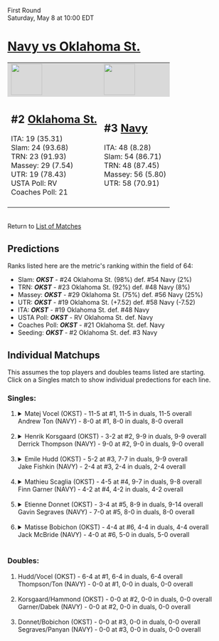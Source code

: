 First Round  
Saturday, May 8 at 10:00 EDT
# [Navy vs Oklahoma St.](https://www.ncaa.com/game/5833392) 

<table>  
<tr style="background-color: #d9d9d9 !important"><td><a href="#"><img src="https://www.ncaa.com/sites/default/files/images/logos/schools/o/oklahoma-st.70.png" width="70" height="70" /></a></td><td><a href="#"><img src="https://www.ncaa.com/sites/default/files/images/logos/schools/n/navy.70.png" width="70" height="70" /></a></td></tr>
<tr><td>  

<h2>#2 <a href="#">Oklahoma St.</a></h2>  
ITA: 19 (35.31)<br>  
Slam: 24 (93.68)<br>  
TRN: 23 (91.93)<br>  
Massey: 29 (7.54)<br>  
UTR: 19 (78.43)<br>  
USTA Poll: RV<br>  
Coaches Poll: 21<br>  
<br>  

</td><td>  

<h2>#3 <a href="#">Navy</a></h2>  
ITA: 48 (8.28)<br>  
Slam: 54 (86.71)<br>  
TRN: 48 (87.45)<br>  
Massey: 56 (5.80)<br>  
UTR: 58 (70.91)<br>  
<br>  

</td></tr></table>  


<br>Return to [List of Matches](../index.md)  

## Predictions  

Ranks listed here are the metric's ranking within the field of 64:  
- Slam: ***OKST*** - #24 Oklahoma St. (98%) def. #54 Navy (2%)  
- TRN: ***OKST*** - #23 Oklahoma St. (92%) def. #48 Navy (8%)  
- Massey: ***OKST*** - #29 Oklahoma St. (75%) def. #56 Navy (25%)  
- UTR: ***OKST*** - #19 Oklahoma St. (+7.52) def. #58 Navy (-7.52)  
- ITA: ***OKST*** - #19 Oklahoma St. def. #48 Navy  
- USTA Poll: ***OKST*** - RV Oklahoma St. def. Navy  
- Coaches Poll: ***OKST*** - #21 Oklahoma St. def. Navy  
- Seeding: ***OKST*** - #2 Oklahoma St. def. #3 Navy  

## Individual Matchups  
This assumes the top players and doubles teams listed are starting.  
Click on a Singles match to show individual predections for each line.  
### Singles:  

<ol>
<li><details>
<summary markdown="span">Matej Vocel (OKST) - 11-5 at #1, 11-5 in duals, 11-5 overall<br>Andrew Ton (NAVY) - 8-0 at #1, 8-0 in duals, 8-0 overall<br>&nbsp;</summary>
<h4>Predictions</h4><ul>
<li>Slam: <b><i>VT</i></b> - #30 Virginia Tech (56%) def. #35 Texas Tech (44%)</li>  
</ul></details></li>
<li><details>
<summary markdown="span">Henrik Korsgaard (OKST) - 3-2 at #2, 9-9 in duals, 9-9 overall<br>Derrick Thompson (NAVY) - 9-0 at #2, 9-0 in duals, 9-0 overall<br>&nbsp;</summary>
<h4>Predictions</h4><ul>
<li>Slam: <b><i>VT</i></b> - #30 Virginia Tech (56%) def. #35 Texas Tech (44%)</li>  
</ul></details></li>
<li><details>
<summary markdown="span">Emile Hudd (OKST) - 5-2 at #3, 7-7 in duals, 9-9 overall<br>Jake Fishkin (NAVY) - 2-4 at #3, 2-4 in duals, 2-4 overall<br>&nbsp;</summary>
<h4>Predictions</h4><ul>
<li>Slam: <b><i>VT</i></b> - #30 Virginia Tech (56%) def. #35 Texas Tech (44%)</li>  
</ul></details></li>
<li><details>
<summary markdown="span">Mathieu Scaglia (OKST) - 4-5 at #4, 9-7 in duals, 9-8 overall<br>Finn Garner (NAVY) - 4-2 at #4, 4-2 in duals, 4-2 overall<br>&nbsp;</summary>
<h4>Predictions</h4><ul>
<li>Slam: <b><i>VT</i></b> - #30 Virginia Tech (56%) def. #35 Texas Tech (44%)</li>  
</ul></details></li>
<li><details>
<summary markdown="span">Etienne Donnet (OKST) - 3-4 at #5, 8-9 in duals, 9-14 overall<br>Gavin Segraves (NAVY) - 7-0 at #5, 8-0 in duals, 8-0 overall<br>&nbsp;</summary>
<h4>Predictions</h4><ul>
<li>Slam: <b><i>VT</i></b> - #30 Virginia Tech (56%) def. #35 Texas Tech (44%)</li>  
</ul></details></li>
<li><details>
<summary markdown="span">Matisse Bobichon (OKST) - 4-4 at #6, 4-4 in duals, 4-4 overall<br>Jack McBride (NAVY) - 4-0 at #6, 5-0 in duals, 5-0 overall<br>&nbsp;</summary>
<h4>Predictions</h4><ul>
<li>Slam: <b><i>VT</i></b> - #30 Virginia Tech (56%) def. #35 Texas Tech (44%)</li>  
</ul></details></li>
</ol>

### Doubles:  

<ol>
<li>Hudd/Vocel (OKST) - 6-4 at #1, 6-4 in duals, 6-4 overall<br>Thompson/Ton (NAVY) - 0-0 at #1, 0-0 in duals, 0-0 overall<br>&nbsp;</li>
<li>Korsgaard/Hammond (OKST) - 0-0 at #2, 0-0 in duals, 0-0 overall<br>Garner/Dabek (NAVY) - 0-0 at #2, 0-0 in duals, 0-0 overall<br>&nbsp;</li>
<li>Donnet/Bobichon (OKST) - 0-0 at #3, 0-0 in duals, 0-0 overall<br>Segraves/Panyan (NAVY) - 0-0 at #3, 0-0 in duals, 0-0 overall<br>&nbsp;</li>
</ol>
